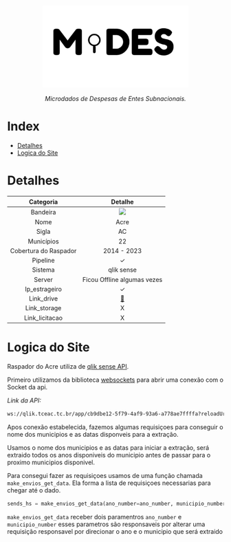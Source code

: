 <!-- Header -->
<p align="center">
  <a href="https://basedosdados.org">
    <img src="/docs/images/logo1_mides_black.png" width="340" alt="MiDES">
  </a>
</p>

<p align="center">
    <em>Microdados de Despesas de Entes Subnacionais.</em>
</p>

# Index

- [Detalhes](#detalhes)
- [Logica do Site](#logica-do-site)

# Detalhes
Categoria|Detalhe|
|:-:|:-:|
Bandeira|<img src="http://www.educadores.diaadia.pr.gov.br/modules/galeria/uploads/11/normal_1409852740bandeiraacre.png" width=50>
Nome|Acre
Sigla| AC
Municípios| 22
Cobertura do Raspador| 2014 - 2023
Pipeline|✓
Sistema|qlik sense
Server|Ficou Offline algumas vezes
Ip_estrageiro|✓
Link_drive|[:link:](https://drive.google.com/drive/u/0/folders/1XRxr0CilhDWyiGfa2XPFcFZRCzUTdpz3)
Link_storage|X
Link_licitacao|X

# Logica do Site

Raspador do Acre utiliza de [qlik sense API](https://help.qlik.com/en-US/sense-developer/May2024/Subsystems/EngineJSONAPI/Content/introduction.htm).

Primeiro utilizamos da biblioteca [websockets](https://pypi.org/project/websockets/) para abrir uma conexão com o Socket da api.

*Link da API:* 
```bash
ws://qlik.tceac.tc.br/app/cb9dbe12-5f79-4af9-93a6-a778ae7ffffa?reloadUri=http%3A%2F%2Fqlik.tceac.tc.br%2Fextensions%2Fgastospublicos%2Fgastospublicos.html%3F_ga%3D2.234985153.1351290455.1696941468-160473323.1696941468%26_gl%3D1*1udkbll*_ga*MTYwNDczMzIzLjE2OTY5NDE0Njg.*_ga_7W9X95Q11R*MTY5Njk0MTQ2Ny4xLjEuMTY5Njk0MTU4NS4wLjAuMA..*_ga_BGWR95NM02*MTY5Njk0MTQ2Ny4xLjEuMTY5Njk0MTU4NS4wLjAuMA..
```
Apos conexão estabelecida, fazemos algumas requisiçoes para conseguir o nome dos municipios e as datas disponveis para a extração.

Usamos o nome dos municipios e as datas para iniciar a extração, será extraido todos os anos disponiveis do municipio antes de passar para o proximo municipios disponivel.

Para consegui fazer as requisiçoes usamos de uma função chamada `make_envios_get_data`. Ela forma a lista de requisiçoes necessarias para chegar até o dado.

```py
sends_hs = make_envios_get_data(ano_number=ano_number, municipio_number=municipio_number)
```
`make_envios_get_data` receber dois paramentros `ano_number` e `municipio_number` esses parametros são responsaveis por alterar uma requisição responsavel por direcionar o ano e o municipio que será extraido
